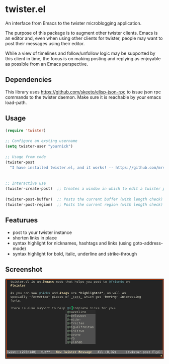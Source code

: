 twister.el
==========

An interface from Emacs to the twister microblogging application.

The purpose of this package is to augment other twister clients. Emacs
is an editor and, even when using other clients for twister, people
may want to post their messages using their editor.

While a view of timelines and follow/unfollow logic may be supported
by this client in time, the focus is on making posting and replying as
enjoyable as possible from an Emacs perspective.

Dependencies
------------

This library uses https://github.com/skeeto/elisp-json-rpc to issue
json rpc commands to the twister daemon. Make sure it is reachable by
your emacs load-path.


Usage
-----

```el
(require 'twister)

;; Configure an exsting username
(setq twister-user "yournick")

;; Usage from code
(twister-post
  "I have installed twister.el, and it works! -- https://github.com/mrvdb/twister.el  #emacs #twister")


;; Interactive use
(twister-create-post)  ;; Creates a window in which to edit a twister post C-c C-c posts it

(twister-post-buffer)  ;; Posts the current buffer (with length check) to twister
(twister-post-region)  ;; Posts the current region (with length check) to twister
```

Featurues
---------
- post to your twister instance
- shorten links in place
- syntax highlight for nicknames, hashtags and links (using goto-address-mode)
- syntax highlight for bold, italic, underline and strike-through

Screenshot
----------

![](images/screenshot.png?raw=true)

